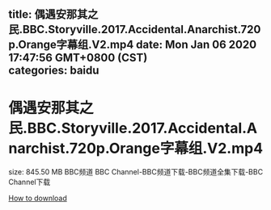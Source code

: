
title: 偶遇安那其之民.BBC.Storyville.2017.Accidental.Anarchist.720p.Orange字幕组.V2.mp4
date: Mon Jan 06 2020 17:47:56 GMT+0800 (CST)    
categories: baidu
---

# 偶遇安那其之民.BBC.Storyville.2017.Accidental.Anarchist.720p.Orange字幕组.V2.mp4
size: 845.50 MB
 BBC频道 BBC Channel-BBC频道下载-BBC频道全集下载-BBC Channel下载
 

[How to download](https://bpcam.bemobtrk.com/go/2ceec3aa-1ca2-46d6-b9ff-aaa5c184517c?jno=919)